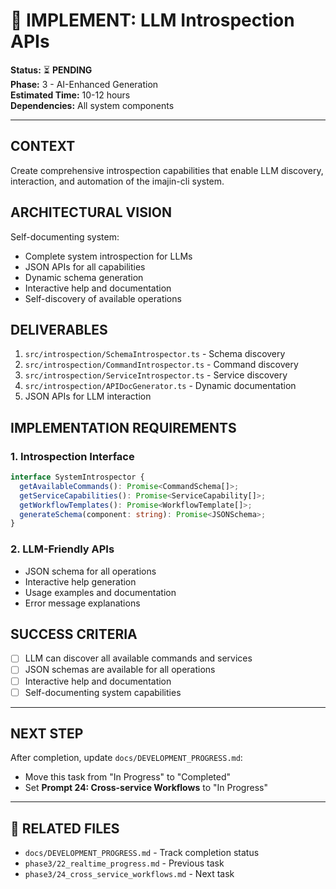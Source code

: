 # 🤖 IMPLEMENT: LLM Introspection APIs

**Status:** ⏳ **PENDING**  
**Phase:** 3 - AI-Enhanced Generation  
**Estimated Time:** 10-12 hours  
**Dependencies:** All system components  

---

## CONTEXT
Create comprehensive introspection capabilities that enable LLM discovery, interaction, and automation of the imajin-cli system.

## ARCHITECTURAL VISION
Self-documenting system:
- Complete system introspection for LLMs
- JSON APIs for all capabilities
- Dynamic schema generation
- Interactive help and documentation
- Self-discovery of available operations

## DELIVERABLES
1. `src/introspection/SchemaIntrospector.ts` - Schema discovery
2. `src/introspection/CommandIntrospector.ts` - Command discovery
3. `src/introspection/ServiceIntrospector.ts` - Service discovery
4. `src/introspection/APIDocGenerator.ts` - Dynamic documentation
5. JSON APIs for LLM interaction

## IMPLEMENTATION REQUIREMENTS

### 1. Introspection Interface
```typescript
interface SystemIntrospector {
  getAvailableCommands(): Promise<CommandSchema[]>;
  getServiceCapabilities(): Promise<ServiceCapability[]>;
  getWorkflowTemplates(): Promise<WorkflowTemplate[]>;
  generateSchema(component: string): Promise<JSONSchema>;
}
```

### 2. LLM-Friendly APIs
- JSON schema for all operations
- Interactive help generation
- Usage examples and documentation
- Error message explanations

## SUCCESS CRITERIA
- [ ] LLM can discover all available commands and services
- [ ] JSON schemas are available for all operations
- [ ] Interactive help and documentation
- [ ] Self-documenting system capabilities

---

## NEXT STEP
After completion, update `docs/DEVELOPMENT_PROGRESS.md`:
- Move this task from "In Progress" to "Completed"
- Set **Prompt 24: Cross-service Workflows** to "In Progress"

---

## 🔗 **RELATED FILES**
- `docs/DEVELOPMENT_PROGRESS.md` - Track completion status
- `phase3/22_realtime_progress.md` - Previous task
- `phase3/24_cross_service_workflows.md` - Next task 